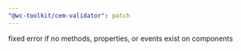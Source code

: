 ```yaml
---
"@wc-toolkit/cem-validator": patch
---
```


fixed error if no methods, properties, or events exist on components

